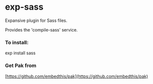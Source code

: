 exp-sass
===

Expansive plugin for Sass files.

Provides the 'compile-sass' service.

### To install:

exp install sass

### Get Pak from

[https://github.com/embedthis/pak](https://github.com/embedthis/pak)
